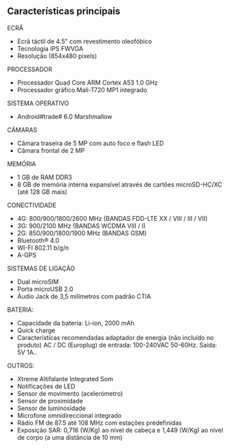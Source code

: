 ## Características principais

ECRÃ
- Ecrã táctil de 4.5" com revestimento oleofóbico
- Tecnologia IPS FWVGA
- Resolução (854x480  pixels)

PROCESSADOR
- Processador Quad Core ARM Cortex A53 1.0 GHz
- Processador gráfico Mali-T720 MP1 integrado

SISTEMA OPERATIVO
-  Android#trade# 6.0 Marshmallow

CÂMARAS
- Câmara traseira de 5 MP com auto foco e flash LED
- Câmara frontal de 2 MP

MEMÓRIA
- 1 GB de RAM DDR3
- 8 GB de memória interna expansível através de cartões microSD-HC/XC (até 128 GB mais)

CONECTIVIDADE
- 4G: 800/900/1800/2600 MHz (BANDAS FDD-LTE XX / VIII / III / VII)
- 3G:  900/2100 MHz (BANDAS WCDMA VIII / I)
- 2G: 850/900/1800/1900 MHz (BANDAS GSM)
- Bluetooth® 4.0
- WI-FI 802.11 b/g/n
- A-GPS

SISTEMAS DE LIGAÇÃO
- Dual microSIM
- Porta microUSB 2.0
- Áudio Jack de 3,5 milímetros com padrão CTIA

BATERIA:
- Capacidade da bateria: Li-ion, 2000 mAh
- Quick charge
- Características recomendadas adaptador de energia (não incluído no produto) AC / DC (Europlug) de entrada: 100-240VAC 50-60Hz. Saída: 5V 1A..

OUTROS:
- Xtreme Altifalante Integrated Som
- Notificações de LED
- Sensor de movimento (acelerómetro)
- Sensor de proximidade
- Sensor de luminosidade
- Microfone omnidireccional integrado
- Rádio FM de 87.5 até 108 MHz com estações prédefinidas
- Exposição SAR: 0,716 (W/Kg) ao nível de cabeça e 1,449 (W/Kg) ao nível de corpo (a uma distância de 10 mm)
